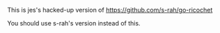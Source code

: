 This is jes's hacked-up version of https://github.com/s-rah/go-ricochet

You should use s-rah's version instead of this.
